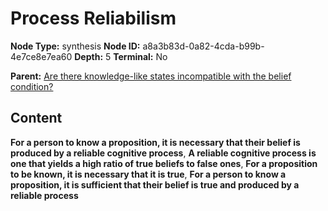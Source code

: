 # Process Reliabilism

**Node Type:** synthesis
**Node ID:** a8a3b83d-0a82-4cda-b99b-4e7ce8e7ea60
**Depth:** 5
**Terminal:** No

**Parent:** [Are there knowledge-like states incompatible with the belief condition?](are-there-knowledge-like-states-incompatible-with-the-belief-condition-antithesis-33cb5f95-f668-4dc3-b2e6-354e113293fa.md)

## Content

**For a person to know a proposition, it is necessary that their belief is produced by a reliable cognitive process**, **A reliable cognitive process is one that yields a high ratio of true beliefs to false ones**, **For a proposition to be known, it is necessary that it is true**, **For a person to know a proposition, it is sufficient that their belief is true and produced by a reliable process**
